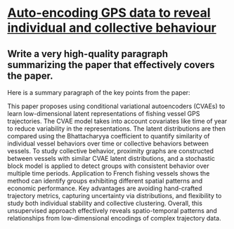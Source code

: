 # [Auto-encoding GPS data to reveal individual and collective behaviour](https://arxiv.org/abs/2312.00456)

## Write a very high-quality paragraph summarizing the paper that effectively covers the paper.

 Here is a summary paragraph of the key points from the paper:

This paper proposes using conditional variational autoencoders (CVAEs) to learn low-dimensional latent representations of fishing vessel GPS trajectories. The CVAE model takes into account covariates like time of year to reduce variability in the representations. The latent distributions are then compared using the Bhattacharyya coefficient to quantify similarity of individual vessel behaviors over time or collective behaviors between vessels. To study collective behavior, proximity graphs are constructed between vessels with similar CVAE latent distributions, and a stochastic block model is applied to detect groups with consistent behavior over multiple time periods. Application to French fishing vessels shows the method can identify groups exhibiting different spatial patterns and economic performance. Key advantages are avoiding hand-crafted trajectory metrics, capturing uncertainty via distributions, and flexibility to study both individual stability and collective clustering. Overall, this unsupervised approach effectively reveals spatio-temporal patterns and relationships from low-dimensional encodings of complex trajectory data.
